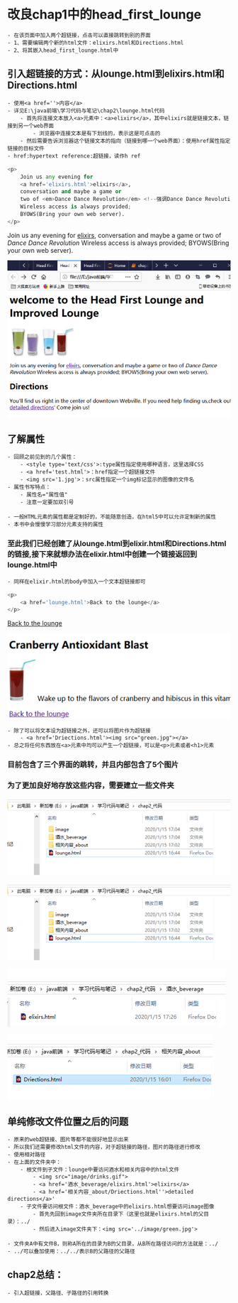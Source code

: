 
# 改良chap1中的head_first_lounge
    - 在该页面中加入两个超链接，点击可以直接跳转到别的界面
    - 1、需要编辑两个新的html文件：elixirs.html和Directions.html
    - 2、将其嵌入head_first_lounge.html中
    

## 引入超链接的方式：从lounge.html到elixirs.html和Directions.html 
    - 使用<a href=''>内容</a>
    - 详见E:\java前端\学习代码与笔记\chap2\lounge.html代码
        - 首先将连接文本放入<a>元素中：<a>elixirs</a>，其中elixirs就是链接文本，链接到另一个web界面
            - 浏览器中连接文本是有下划线的，表示这是可点击的
        - 然后需要告诉浏览器这个链接文本的指向（链接到哪一个web界面）：使用href属性指定链接的目标文件
    - href:hypertext reference:超链接，读作h ref


```python
<p>  
    Join us any evening for 
    <a href='elixirs.html'>elixirs</a>,
    conversation and maybe a game or
    two of <em>Dance Dance Revolution</em> <!--强调Dance Dance Revolution-->
    Wireless access is always provided;
    BYOWS(Bring your own web server).
</p>
```

<p>  
    Join us any evening for 
    <a href='elixirs.html'>elixirs</a>,
    conversation and maybe a game or
    two of <em>Dance Dance Revolution</em> <!--强调Dance Dance Revolution-->
    Wireless access is always provided;
    BYOWS(Bring your own web server).
</p>

![03.png](image/03.png)

## 了解属性
    - 回顾之前见到的几个属性：
        - <style type='text/css'>:type属性指定使用哪种语言，这里选择CSS
        - <a href='test.html'>：href指定一个超链接文件
        - <img src='1.jpg'>：src属性指定一个img标记显示的图像的文件名
    - 属性书写特点：
        - 属性名="属性值"
        - 注意一定要加双引号

    - 一般HTML元素的属性都是定制好的，不能随意创造，在html5中可以允许定制新的属性
    - 本书中会慢慢学习部分元素支持的属性

### 至此我们已经创建了从lounge.html到elixir.html和Directions.html的链接,接下来就想办法在elixir.html中创建一个链接返回到lounge.html中
    - 同样在elixir.html的body中加入一个文本超链接即可


```python
<p>
    <a href='lounge.html'>Back to the lounge</a>
</p>
```

<p>
            <a href='lounge.html'>Back to the lounge</a>
        </p>

![04.png](image/04.png)

    - 除了可以将文本设为超链接之外，还可以将图片作为超链接
        - <a href='Driections.html'><img src="green.jpg"></a>
    - 总之将任何东西放在<a>元素中均可以产生一个超链接，可以是<p>元素或者<h1>元素

### 目前包含了三个界面的跳转，并且内部包含了5个图片
### 为了更加良好地存放这些内容，需要建立一些文件夹
![05.png](image/06.png)

![06.png](image/06.png)

![07.png](image/07.png)

![08.png](image/08.png)

## 单纯修改文件位置之后的问题
    - 原来的web超链接、图片等都不能很好地显示出来
    - 所以我们还需要修改html文件的内容，对于超链接的路径，图片的路径进行修改
    - 使用相对路径
    - 在上面的文件夹中：
        - 根文件到子文件：lounge中要访问酒水和相关内容中的html文件
            - <img src="image/drinks.gif">
            - <a href='酒水_beverage/elixirs.html'>elixirs</a>
            - <a href='相关内容_about/Driections.html''>detailed directions</a>'
        - 子文件要访问根文件：酒水_beverage中的elixirs.html想要访问image图像
            - 首先先回到image文件夹所在目录下（这里也就是elixirs.html的父目录）：../
            - 然后进入image文件夹下：<img src='../image/green.jpg'>

    - 文件夹A中有文件B，则称A所在的目录为B的父目录，从B所在路径访问的方法就是：../
    - ../可以叠加使用：../../表示B的父路径的父路径

## chap2总结：
    - 引入超链接，父路径、子路径的引用转换
